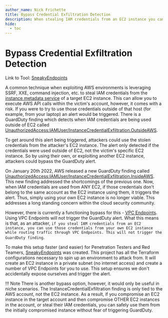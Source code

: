 ```yaml
---
author_name: Nick Frichette
title: Bypass Credential Exfiltration Detection
description: When stealing IAM credentials from an EC2 instance you can avoid a GuardDuty detection by using VPC Endpoints.
hide:
  - toc
---
```


# Bypass Credential Exfiltration Detection

Link to Tool: [SneakyEndpoints](https://github.com/Frichetten/SneakyEndpoints)

A common technique when exploiting AWS environments is leveraging SSRF, XXE, command injection, etc. to steal IAM credentials from the [instance metadata service](https://hackingthe.cloud/aws/general-knowledge/intro_metadata_service/) of a target EC2 instance. This can allow you to execute AWS API calls within the victim's account, however, it comes with a risk. If you were to try to use those credentials outside of that host (for example, from your laptop) an alert would be triggered. There is a GuardDuty finding which detects when IAM credentials are being used outside of EC2 called [UnauthorizedAccess:IAMUser/InstanceCredentialExfiltration.OutsideAWS](https://docs.aws.amazon.com/guardduty/latest/ug/guardduty_finding-types-iam.html#unauthorizedaccess-iam-instancecredentialexfiltrationoutsideaws).

To get around this alert being triggered, attackers could use the stolen credentials from the attacker's EC2 instance. The alert only detected if the credentials were used outside of EC2, not the victim's specific EC2 instance. So by using their own, or exploiting another EC2 instance, attackers could bypass the GuardDuty alert.

On January 20th 2022, AWS released a new GuardDuty finding called [UnauthorizedAccess:IAMUser/InstanceCredentialExfiltration.InsideAWS](https://docs.aws.amazon.com/guardduty/latest/ug/guardduty_finding-types-iam.html#unauthorizedaccess-iam-instancecredentialexfiltrationinsideaws). This new finding addressed the shortcomings of the previous one. Now, when IAM credentials are used from ANY EC2, if those credentials don't belong to the same account as the EC2 instance using them, it triggers the alert. Thus, simply using your own EC2 instance is no longer viable. This addresses a long standing concern within the cloud security community.

However, there is currently a functioning bypass for this - [VPC Endpoints](https://docs.aws.amazon.com/vpc/latest/privatelink/vpc-endpoints.html). Using VPC Endpoints will not trigger the GuardDuty alert. What this means is that, as an attacker, `if you steal IAM credentials from an EC2 instance, you can use those credentials from your own EC2 instance while routing traffic through VPC Endpoints. This will not trigger the GuardDuty finding`.

To make this setup faster (and easier) for Penetration Testers and Red Teamers, [SneakyEndpoints](https://github.com/Frichetten/SneakyEndpoints) was created. This project has all the Terraform configurations necessary to spin up an environment to attack from. It will create an EC2 instance in a private subnet (no internet access) and create a number of VPC Endpoints for you to use. This setup ensures we don't accidentally expose ourselves and trigger the alert.

!!! Note
    There is another bypass option, however, it would only be useful in niche scenarios. The InstanceCredentialExfiltration finding is only tied to the AWS account, not the EC2 instance. As a result, if you compromise an EC2 instance in the target account and then compromise OTHER EC2 instances in the account, or steal their IAM credentials, you can safely use them from the initially compromised instance without fear of triggering GuardDuty.